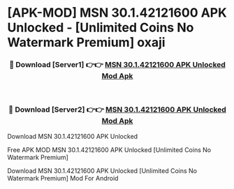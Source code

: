 # [APK-MOD] MSN 30.1.42121600 APK Unlocked - [Unlimited Coins No Watermark Premium] oxaji



<div align="center">
<h3>🔴 Download [Server1] 👉👉 <a href="https://momento.my/?title=MSN_30.1.42121600_APK_Unlocked">MSN 30.1.42121600 APK Unlocked Mod Apk</a></h3><br>

<h3>🔴 Download [Server2] 👉👉 <a href="https://momento.my/?title=MSN_30.1.42121600_APK_Unlocked">MSN 30.1.42121600 APK Unlocked Mod Apk</a></h3>
</div>



Download MSN 30.1.42121600 APK Unlocked 

Free APK MOD MSN 30.1.42121600 APK Unlocked [Unlimited Coins No Watermark Premium]

Download MSN 30.1.42121600 APK Unlocked [Unlimited Coins No Watermark Premium] Mod For Android
